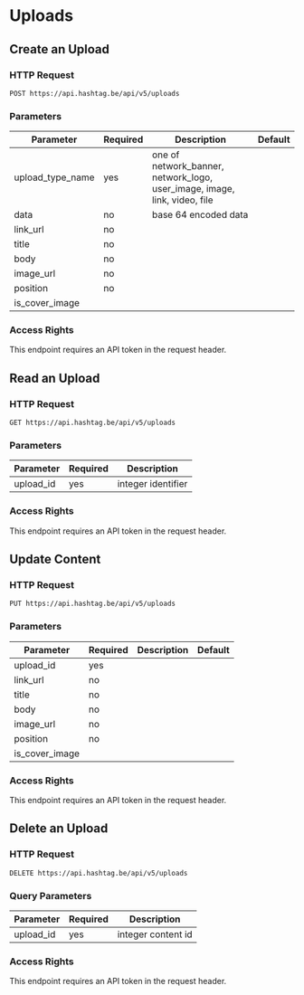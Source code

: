 # Uploads



## Create an Upload

### HTTP Request

`POST https://api.hashtag.be/api/v5/uploads`

### Parameters

Parameter | Required | Description | Default
--------- | -------- | ----------- | -------
upload_type_name | yes | one of network_banner, network_logo, user_image, image, link, video, file |
data | no | base 64 encoded data | 
link_url | no | |
title | no | |
body | no | |
image_url | no | |
position | no | |
is_cover_image | |

### Access Rights

This endpoint requires an API token in the request header.




## Read an Upload

### HTTP Request

`GET https://api.hashtag.be/api/v5/uploads`

### Parameters

Parameter | Required | Description
--------- | -------- | -----------
upload_id | yes | integer identifier

### Access Rights

This endpoint requires an API token in the request header.





## Update Content

### HTTP Request

`PUT https://api.hashtag.be/api/v5/uploads`

### Parameters

Parameter | Required | Description | Default
--------- | -------- | ----------- | -------
upload_id | yes | |
link_url | no | |
title | no | |
body | no | |
image_url | no | |
position | no | |
is_cover_image | |

### Access Rights

This endpoint requires an API token in the request header.




## Delete an Upload

### HTTP Request

`DELETE https://api.hashtag.be/api/v5/uploads`

### Query Parameters

Parameter | Required | Description
--------- | -------- | -----------
upload_id | yes | integer content id

### Access Rights

This endpoint requires an API token in the request header.
